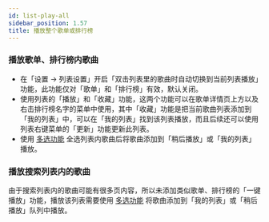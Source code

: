 ```yaml
---
id: list-play-all
sidebar_position: 1.57
title: 播放整个歌单或排行榜
---
```


### 播放歌单、排行榜内歌曲

- 在「设置 → 列表设置」开启「双击列表里的歌曲时自动切换到当前列表播放」功能，此功能仅对「歌单」和「排行榜」有效，默认关闭。
- 使用列表的「播放」和「收藏」功能，这两个功能可以在歌单详情页上方以及右击排行榜名字的菜单中使用，其中「收藏」功能是把当前歌曲列表添加到「我的列表」中，可以在「我的列表」找到该列表播放，而且后续还可以使用列表右键菜单的「更新」功能更新此列表。
- 使用 [多选功能](./list-multiple-selection) 全选列表内歌曲后将歌曲添加到「稍后播放」或「我的列表」播放。

### 播放搜索列表内的歌曲

由于搜索列表内的歌曲可能有很多页内容，所以未添加类似歌单、排行榜的「一键播放」功能，播放该列表需要使用 [多选功能](./list-multiple-selection) 将歌曲添加到「我的列表」或「稍后播放」队列中播放。
